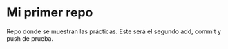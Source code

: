 # Mi primer repo
Repo donde se muestran las prácticas.
Este será el segundo add, commit y push de prueba.
